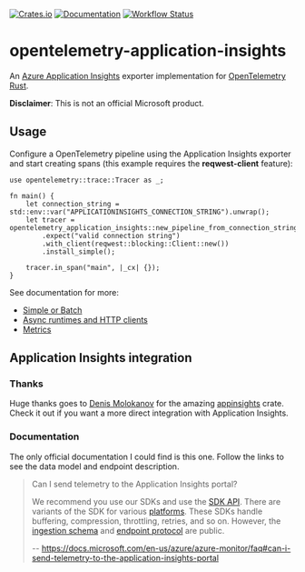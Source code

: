 [![Crates.io](https://img.shields.io/crates/v/opentelemetry-application-insights.svg)](https://crates.io/crates/opentelemetry-application-insights)
[![Documentation](https://docs.rs/opentelemetry-application-insights/badge.svg)](https://docs.rs/opentelemetry-application-insights)
[![Workflow Status](https://github.com/frigus02/opentelemetry-application-insights/workflows/CI/badge.svg)](https://github.com/frigus02/opentelemetry-application-insights/actions?query=workflow%3A%22CI%22)

# opentelemetry-application-insights

An [Azure Application Insights](https://docs.microsoft.com/en-us/azure/azure-monitor/app/app-insights-overview) exporter implementation for [OpenTelemetry Rust](https://github.com/open-telemetry/opentelemetry-rust).

**Disclaimer**: This is not an official Microsoft product.

## Usage

Configure a OpenTelemetry pipeline using the Application Insights exporter and start creating spans (this example requires the **reqwest-client** feature):

```rust,no_run
use opentelemetry::trace::Tracer as _;

fn main() {
    let connection_string = std::env::var("APPLICATIONINSIGHTS_CONNECTION_STRING").unwrap();
    let tracer = opentelemetry_application_insights::new_pipeline_from_connection_string(connection_string)
        .expect("valid connection string")
        .with_client(reqwest::blocking::Client::new())
        .install_simple();

    tracer.in_span("main", |_cx| {});
}
```

See documentation for more:

- [Simple or Batch](https://docs.rs/opentelemetry-application-insights/latest/opentelemetry_application_insights/#simple-or-batch)
- [Async runtimes and HTTP clients](https://docs.rs/opentelemetry-application-insights/latest/opentelemetry_application_insights/#async-runtimes-and-http-clients)
- [Metrics](https://docs.rs/opentelemetry-application-insights/latest/opentelemetry_application_insights/#metrics)

## Application Insights integration

### Thanks

Huge thanks goes to [Denis Molokanov](https://github.com/dmolokanov) for the amazing [appinsights](https://github.com/dmolokanov/appinsights-rs) crate. Check it out if you want a more direct integration with Application Insights.

### Documentation

The only official documentation I could find is this one. Follow the links to see the data model and endpoint description.

> Can I send telemetry to the Application Insights portal?
>
> We recommend you use our SDKs and use the [SDK API](https://docs.microsoft.com/en-us/azure/azure-monitor/app/api-custom-events-metrics). There are variants of the SDK for various [platforms](https://docs.microsoft.com/en-us/azure/azure-monitor/app/platforms). These SDKs handle buffering, compression, throttling, retries, and so on. However, the [ingestion schema](https://github.com/microsoft/ApplicationInsights-dotnet/tree/master/BASE/Schema/PublicSchema) and [endpoint protocol](https://github.com/Microsoft/ApplicationInsights-Home/blob/master/EndpointSpecs/ENDPOINT-PROTOCOL.md) are public.
>
> -- https://docs.microsoft.com/en-us/azure/azure-monitor/faq#can-i-send-telemetry-to-the-application-insights-portal
